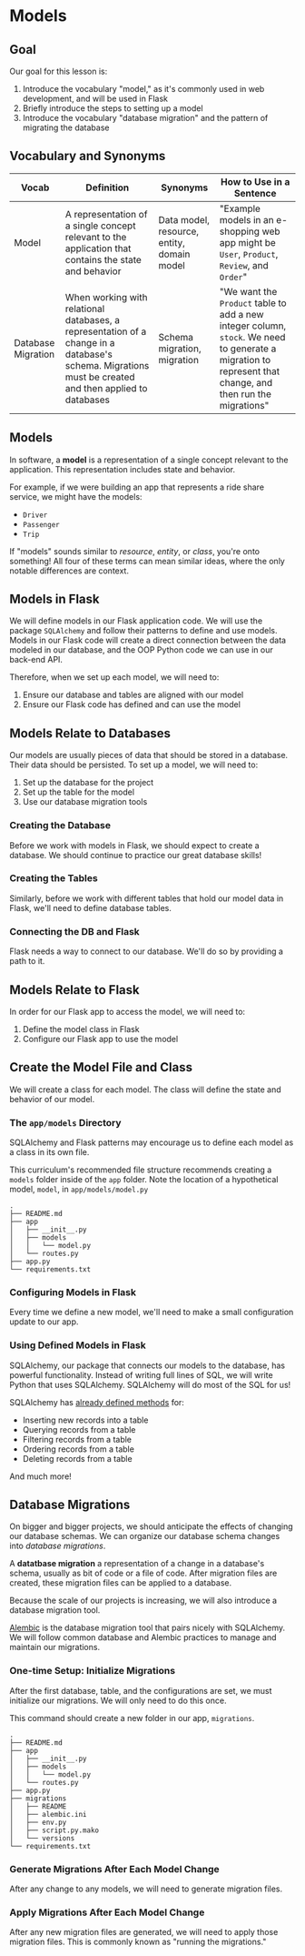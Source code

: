# Models

## Goal

Our goal for this lesson is:

1. Introduce the vocabulary "model," as it's commonly used in web development, and will be used in Flask
1. Briefly introduce the steps to setting up a model
1. Introduce the vocabulary "database migration" and the pattern of migrating the database

## Vocabulary and Synonyms

| Vocab              | Definition                                                                                                                                            | Synonyms                                   | How to Use in a Sentence                                                                                                                                  |
| ------------------ | ----------------------------------------------------------------------------------------------------------------------------------------------------- | ------------------------------------------ | --------------------------------------------------------------------------------------------------------------------------------------------------------- |
| Model              | A representation of a single concept relevant to the application that contains the state and behavior                                                 | Data model, resource, entity, domain model | "Example models in an e-shopping web app might be `User`, `Product`, `Review`, and `Order`"                                                               |
| Database Migration | When working with relational databases, a representation of a change in a database's schema. Migrations must be created and then applied to databases | Schema migration, migration                | "We want the `Product` table to add a new integer column, `stock`. We need to generate a migration to represent that change, and then run the migrations" |

## Models

In software, a **model** is a representation of a single concept relevant to the application. This representation includes state and behavior.

For example, if we were building an app that represents a ride share service, we might have the models:

- `Driver`
- `Passenger`
- `Trip`

If "models" sounds similar to _resource_, _entity_, or _class_, you're onto something! All four of these terms can mean similar ideas, where the only notable differences are context.

## Models in Flask

We will define models in our Flask application code. We will use the package `SQLAlchemy` and follow their patterns to define and use models. Models in our Flask code will create a direct connection between the data modeled in our database, and the OOP Python code we can use in our back-end API.

Therefore, when we set up each model, we will need to:

1. Ensure our database and tables are aligned with our model
1. Ensure our Flask code has defined and can use the model

## Models Relate to Databases

Our models are usually pieces of data that should be stored in a database. Their data should be persisted. To set up a model, we will need to:

1. Set up the database for the project
1. Set up the table for the model
1. Use our database migration tools

### Creating the Database

Before we work with models in Flask, we should expect to create a database. We should continue to practice our great database skills!

### Creating the Tables

Similarly, before we work with different tables that hold our model data in Flask, we'll need to define database tables.

### Connecting the DB and Flask

Flask needs a way to connect to our database. We'll do so by providing a path to it.

## Models Relate to Flask

In order for our Flask app to access the model, we will need to:

1. Define the model class in Flask
1. Configure our Flask app to use the model

## Create the Model File and Class

We will create a class for each model. The class will define the state and behavior of our model.

### The `app/models` Directory

SQLAlchemy and Flask patterns may encourage us to define each model as a class in its own file.

This curriculum's recommended file structure recommends creating a `models` folder inside of the `app` folder. Note the location of a hypothetical model, `model`, in `app/models/model.py`

```
.
├── README.md
├── app
│   ├── __init__.py
│   ├── models
│   │   └── model.py
│   └── routes.py
├── app.py
└── requirements.txt
```

### Configuring Models in Flask

Every time we define a new model, we'll need to make a small configuration update to our app.

### Using Defined Models in Flask

SQLAlchemy, our package that connects our models to the database, has powerful functionality. Instead of writing full lines of SQL, we will write Python that uses SQLAlchemy. SQLAlchemy will do most of the SQL for us!

SQLAlchemy has [already defined methods](https://flask-sqlalchemy.palletsprojects.com/en/2.x/queries/) for:

- Inserting new records into a table
- Querying records from a table
- Filtering records from a table
- Ordering records from a table
- Deleting records from a table

And much more!

## Database Migrations

On bigger and bigger projects, we should anticipate the effects of changing our database schemas. We can organize our database schema changes into _database migrations_.

A **datatbase migration** a representation of a change in a database's schema, usually as bit of code or a file of code. After migration files are created, these migration files can be applied to a database.

Because the scale of our projects is increasing, we will also introduce a database migration tool.

[Alembic](https://alembic.sqlalchemy.org/en/latest/) is the database migration tool that pairs nicely with SQLAlchemy. We will follow common database and Alembic practices to manage and maintain our migrations.

### One-time Setup: Initialize Migrations

After the first database, table, and the configurations are set, we must initialize our migrations. We will only need to do this once.

This command should create a new folder in our app, `migrations`.

```
.
├── README.md
├── app
│   ├── __init__.py
│   ├── models
│   │   └── model.py
│   └── routes.py
├── app.py
├── migrations
│   ├── README
│   ├── alembic.ini
│   ├── env.py
│   ├── script.py.mako
│   └── versions
└── requirements.txt
```

### Generate Migrations After Each Model Change

After any change to any models, we will need to generate migration files.

### Apply Migrations After Each Model Change

After any new migration files are generated, we will need to apply those migration files. This is commonly known as "running the migrations."
